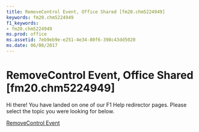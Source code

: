 ```yaml
---
title: RemoveControl Event, Office Shared [fm20.chm5224949]
keywords: fm20.chm5224949
f1_keywords:
- fm20.chm5224949
ms.prod: office
ms.assetid: 7eb9eb9e-e251-4e34-80f6-398c43dd5020
ms.date: 06/08/2017
---
```



# RemoveControl Event, Office Shared [fm20.chm5224949]

Hi there! You have landed on one of our F1 Help redirector pages. Please select the topic you were looking for below.

[RemoveControl Event](http://msdn.microsoft.com/library/6e6abe85-4c0c-8fc9-668c-009e6f1a3d76%28Office.15%29.aspx)

